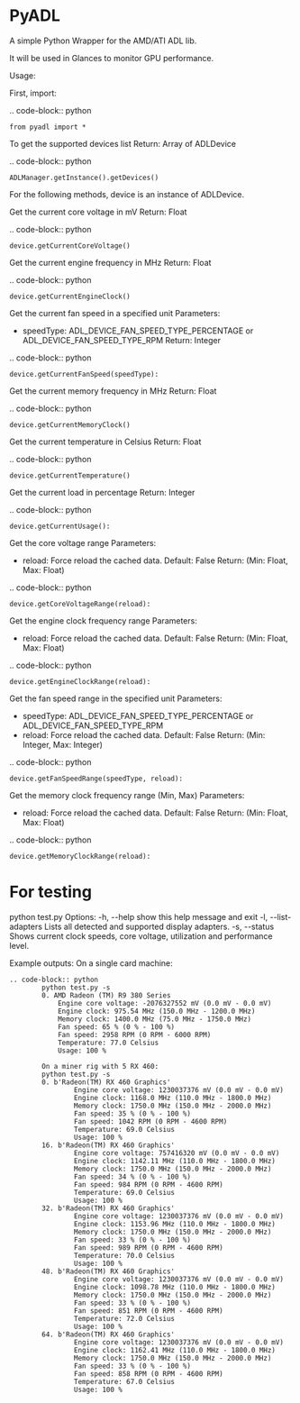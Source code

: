 PyADL
=====

A simple Python Wrapper for the AMD/ATI ADL lib.

It will be used in Glances to monitor GPU performance.

Usage:

First, import:

.. code-block:: python

    from pyadl import *

To get the supported devices list
Return: Array of ADLDevice

.. code-block:: python

    ADLManager.getInstance().getDevices()

For the following methods, device is an instance of ADLDevice.

Get the current core voltage in mV
Return: Float

.. code-block:: python

    device.getCurrentCoreVoltage()

Get the current engine frequency in MHz
Return: Float

.. code-block:: python

    device.getCurrentEngineClock()

Get the current fan speed in a specified unit
Parameters:
* speedType: ADL_DEVICE_FAN_SPEED_TYPE_PERCENTAGE or ADL_DEVICE_FAN_SPEED_TYPE_RPM
Return: Integer

.. code-block:: python

    device.getCurrentFanSpeed(speedType):

Get the current memory frequency in MHz
Return: Float

.. code-block:: python

    device.getCurrentMemoryClock()

Get the current temperature in Celsius
Return: Float

.. code-block:: python

    device.getCurrentTemperature()

Get the current load in percentage
Return: Integer

.. code-block:: python

    device.getCurrentUsage():

Get the core voltage range
Parameters:
* reload: Force reload the cached data. Default: False
Return: (Min: Float, Max: Float)

.. code-block:: python

    device.getCoreVoltageRange(reload):

Get the engine clock frequency range
Parameters:
* reload: Force reload the cached data. Default: False
Return: (Min: Float, Max: Float)

.. code-block:: python

    device.getEngineClockRange(reload):

Get the fan speed range in the specified unit
Parameters:
* speedType: ADL_DEVICE_FAN_SPEED_TYPE_PERCENTAGE or ADL_DEVICE_FAN_SPEED_TYPE_RPM
* reload: Force reload the cached data. Default: False
Return: (Min: Integer, Max: Integer)

.. code-block:: python

    device.getFanSpeedRange(speedType, reload):

Get the memory clock frequency range (Min, Max)
Parameters:
* reload: Force reload the cached data. Default: False
Return: (Min: Float, Max: Float)

.. code-block:: python

    device.getMemoryClockRange(reload):

For testing
===========

python test.py
Options:
  -h, --help           show this help message and exit
  -l, --list-adapters  Lists all detected and supported display adapters.
  -s, --status         Shows current clock speeds, core voltage, utilization
                       and performance level.

Example outputs:
On a single card machine:

	.. code-block:: python
			python test.py -s
			0. AMD Radeon (TM) R9 380 Series
		        Engine core voltage: -2076327552 mV (0.0 mV - 0.0 mV)
		        Engine clock: 975.54 MHz (150.0 MHz - 1200.0 MHz)
		        Memory clock: 1400.0 MHz (75.0 MHz - 1750.0 MHz)
		        Fan speed: 65 % (0 % - 100 %)
		        Fan speed: 2958 RPM (0 RPM - 6000 RPM)
		        Temperature: 77.0 Celsius
		        Usage: 100 %

			On a miner rig with 5 RX 460:
			python test.py -s
			0. b'Radeon(TM) RX 460 Graphics'
					Engine core voltage: 1230037376 mV (0.0 mV - 0.0 mV)
					Engine clock: 1168.0 MHz (110.0 MHz - 1800.0 MHz)
					Memory clock: 1750.0 MHz (150.0 MHz - 2000.0 MHz)
					Fan speed: 35 % (0 % - 100 %)
					Fan speed: 1042 RPM (0 RPM - 4600 RPM)
					Temperature: 69.0 Celsius
					Usage: 100 %
			16. b'Radeon(TM) RX 460 Graphics'
					Engine core voltage: 757416320 mV (0.0 mV - 0.0 mV)
					Engine clock: 1142.11 MHz (110.0 MHz - 1800.0 MHz)
					Memory clock: 1750.0 MHz (150.0 MHz - 2000.0 MHz)
					Fan speed: 34 % (0 % - 100 %)
					Fan speed: 984 RPM (0 RPM - 4600 RPM)
					Temperature: 69.0 Celsius
					Usage: 100 %
			32. b'Radeon(TM) RX 460 Graphics'
					Engine core voltage: 1230037376 mV (0.0 mV - 0.0 mV)
					Engine clock: 1153.96 MHz (110.0 MHz - 1800.0 MHz)
					Memory clock: 1750.0 MHz (150.0 MHz - 2000.0 MHz)
					Fan speed: 33 % (0 % - 100 %)
					Fan speed: 989 RPM (0 RPM - 4600 RPM)
					Temperature: 70.0 Celsius
					Usage: 100 %
			48. b'Radeon(TM) RX 460 Graphics'
					Engine core voltage: 1230037376 mV (0.0 mV - 0.0 mV)
					Engine clock: 1098.78 MHz (110.0 MHz - 1800.0 MHz)
					Memory clock: 1750.0 MHz (150.0 MHz - 2000.0 MHz)
					Fan speed: 33 % (0 % - 100 %)
					Fan speed: 851 RPM (0 RPM - 4600 RPM)
					Temperature: 72.0 Celsius
					Usage: 100 %
			64. b'Radeon(TM) RX 460 Graphics'
					Engine core voltage: 1230037376 mV (0.0 mV - 0.0 mV)
					Engine clock: 1162.41 MHz (110.0 MHz - 1800.0 MHz)
					Memory clock: 1750.0 MHz (150.0 MHz - 2000.0 MHz)
					Fan speed: 33 % (0 % - 100 %)
					Fan speed: 858 RPM (0 RPM - 4600 RPM)
					Temperature: 67.0 Celsius
					Usage: 100 %
